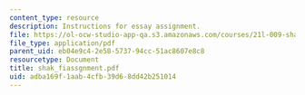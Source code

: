 ```yaml
---
content_type: resource
description: Instructions for essay assignment.
file: https://ol-ocw-studio-app-qa.s3.amazonaws.com/courses/21l-009-shakespeare-spring-2004/adba169f1aab4cfb39d68dd42b251014_shak_fiassgnment.pdf
file_type: application/pdf
parent_uid: eb04e9c4-2e58-5737-94cc-51ac8607e8c8
resourcetype: Document
title: shak_fiassgnment.pdf
uid: adba169f-1aab-4cfb-39d6-8dd42b251014
---
```

